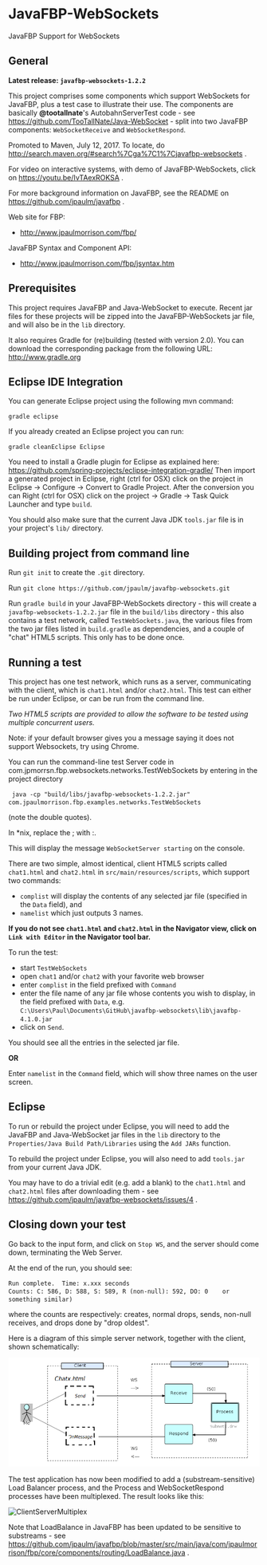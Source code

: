 JavaFBP-WebSockets
===

JavaFBP Support for WebSockets 


General
---

**Latest release: `javafbp-websockets-1.2.2`** 

This project comprises some components which support WebSockets for JavaFBP, plus a test case to illustrate their use.  The components are basically **@tootallnate**'s AutobahnServerTest code - see https://github.com/TooTallNate/Java-WebSocket - split into two JavaFBP components: `WebSocketReceive` and `WebSocketRespond`.

Promoted to Maven, July 12, 2017.  To locate, do http://search.maven.org/#search%7Cga%7C1%7Cjavafbp-websockets .

For video on interactive systems, with demo of JavaFBP-WebSockets, click on https://youtu.be/IvTAexROKSA .

For more background information on JavaFBP, see the README on https://github.com/jpaulm/javafbp .

Web site for FBP: 
* http://www.jpaulmorrison.com/fbp/
 
JavaFBP Syntax and Component API:
* http://www.jpaulmorrison.com/fbp/jsyntax.htm

Prerequisites
---

This project requires JavaFBP and Java-WebSocket to execute. Recent jar files for these projects will be zipped into the JavaFBP-WebSockets jar file, and will also be in the `lib` directory.

It also requires Gradle for (re)building (tested with version 2.0). You can download the corresponding package from the following URL: http://www.gradle.org

Eclipse IDE Integration
---

You can generate Eclipse project using the following mvn command:

    gradle eclipse

If you already created an Eclipse project you can run:

    gradle cleanEclipse Eclipse

You need to install a Gradle plugin for Eclipse as explained here:
https://github.com/spring-projects/eclipse-integration-gradle/
Then import a generated project in Eclipse, right (ctrl for OSX) click on the project in Eclipse -> Configure -> Convert to Gradle Project. After the conversion you can Right (ctrl for OSX) click on the project -> Gradle -> Task Quick Launcher and type `build`.

You should also make sure that the current Java JDK `tools.jar` file is in your project's `lib/` directory.

Building project from command line
---
Run `git init` to create the `.git` directory.

Run `git clone https://github.com/jpaulm/javafbp-websockets.git`

Run `gradle build` in your JavaFBP-WebSockets directory - this will create a `javafbp-websockets-1.2.2.jar` file in the `build/libs` directory - this also contains a test network, called `TestWebSockets.java`, the various files from the two jar files listed in `build.gradle` as dependencies, and a couple of "chat" HTML5 scripts.  This only has to be done once.

Running a test
----
This project has one test network, which runs as a server, communicating with the client, which is `chat1.html` and/or `chat2.html`. This test can either be run under Eclipse, or can be run from the command line.

*Two HTML5 scripts are provided to allow the software to be tested using multiple concurrent users.*

Note: if your default browser gives you a message saying it does not support Websockets, try using Chrome.

You can run the command-line test Server code in com.jpmorrsn.fbp.websockets.networks.TestWebSockets by entering in the project directory
    
     java -cp "build/libs/javafbp-websockets-1.2.2.jar"  com.jpaulmorrison.fbp.examples.networks.TestWebSockets
    
(note the double quotes).

In *nix, replace the ; with :.

This will display the message `WebSocketServer starting` on the console.

There are two simple, almost identical, client HTML5 scripts called `chat1.html` and `chat2.html` in `src/main/resources/scripts`, which support two commands:

- `complist` will display the contents of any selected jar file (specified in the `Data` field), and
- `namelist` which just outputs 3 names.

**If you do not see `chat1.html` and `chat2.html` in the Navigator view, click on `Link with Editor` in the Navigator tool bar.**

To run the test:
- start `TestWebSockets`
- open `chat1` and/or `chat2` with your favorite web browser 
- enter `complist` in the field prefixed with `Command`
- enter the file name of any jar file whose contents you wish to display, in the field prefixed with `Data`, e.g. `C:\Users\Paul\Documents\GitHub\javafbp-websockets\lib\javafbp-4.1.0.jar`
- click on `Send`. 

You should see all the entries in the selected jar file.  

**OR** 

Enter `namelist` in the `Command` field, which will show three names on the user screen.

Eclipse
-------

To run or rebuild the project under Eclipse, you will need to add the JavaFBP and Java-WebSocket jar files in the `lib` directory to the `Properties/Java Build Path/Libraries` using the `Add JARs` function.

To rebuild the project under Eclipse, you will also need to add `tools.jar` from your current Java JDK. 


You may have to do a trivial edit (e.g. add a blank) to the `chat1.html` and `chat2.html` files after downloading them - see https://github.com/jpaulm/javafbp-websockets/issues/4 .


Closing down your test
---------

Go back to the input form, and click on `Stop WS`, and the server should come down, terminating the Web Server.

At the end of the run, you should see:

    Run complete.  Time: x.xxx seconds
    Counts: C: 586, D: 588, S: 589, R (non-null): 592, DO: 0    or something similar)
    
where the counts are respectively: creates, normal drops, sends, non-null receives, and drops done by "drop oldest".  

Here is a diagram of this simple server network, together with the client, shown schematically:

![ClientServer](https://github.com/jpaulm/javafbp-websockets/blob/master/docs/ClientServer.png "Diagram of Client and Server Network")

The test application has now been modified to add a (substream-sensitive) Load Balancer process, and the Process and WebSocketRespond processes have been multiplexed.  The result looks like this:

![ClientServerMultiplex](https://github.com/jpaulm/javafbp-websockets/blob/master/docs/ClientServerMultiplex.png "Diagram of Client and Server Network")

Note that LoadBalance in JavaFBP has been updated to be sensitive to substreams - see https://github.com/jpaulm/javafbp/blob/master/src/main/java/com/jpaulmorrison/fbp/core/components/routing/LoadBalance.java .


